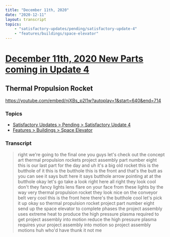 ```yaml
---
title: "December 11th, 2020"
date: "2020-12-11"
layout: transcript
topics: 
    - "satisfactory-updates/pending/satisfactory-update-4"
    - "features/buildings/space-elevator"
---
```

# [December 11th, 2020 New Parts coming in Update 4](../2020-12-11.md)
## Thermal Propulsion Rocket
https://youtube.com/embed/njXBs_p2l1w?autoplay=1&start=640&end=714
### Topics
* [Satisfactory Updates > Pending > Satisfactory Update 4](../topics/satisfactory-updates/pending/satisfactory-update-4.md)
* [Features > Buildings > Space Elevator](../topics/features/buildings/space-elevator.md)

### Transcript

> right we're going to the final one you
> guys
> let's check out the concept art thermal
> propulsion rockets
> project assembly part number eight this
> is our last part for the day
> and uh it's a big old rocket this is the
> butthole of it this is the butthole this
> is the front and that's the butt
> as you can see it says butt here it says
> butthole arrow pointing at at the
> butthole
> okay let's go take a look
> right here all right they look cool
> don't they
> fancy lights lens flare on your face
> from these lights by the way very
> thermal propulsion rocket
> they look nice on the conveyor belt
> very cool this is the front here
> there's the butthole cool let's pick it
> up
> okay so thermal propulsion rocket
> project part number eight send up the
> space
> elevator to complete phases the project
> assembly uses extreme heat to produce
> the high pressure plasma required to get
> project assembly into motion reduce the
> high pressure plasma requires your
> project assembly into motion so project
> assembly
> motions huh
> who'd have thunk it not me
